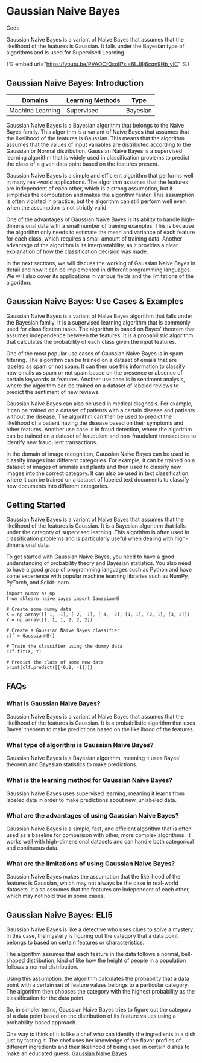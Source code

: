 # Gaussian Naive Bayes

Code

Gaussian Naive Bayes is a variant of Naive Bayes that assumes that the likelihood of the features is Gaussian. It falls under the Bayesian type of algorithms and is used for Supervised Learning.

{% embed url="https://youtu.be/PVAOCfQsoII?si=6LJ8j6cqn9Hb_yIC" %}

## Gaussian Naive Bayes: Introduction

| Domains          | Learning Methods | Type     |
| ---------------- | ---------------- | -------- |
| Machine Learning | Supervised       | Bayesian |

Gaussian Naive Bayes is a Bayesian algorithm that belongs to the Naive Bayes family. This algorithm is a variant of Naive Bayes that assumes that the likelihood of the features is Gaussian. This means that the algorithm assumes that the values of input variables are distributed according to the Gaussian or Normal distribution. Gaussian Naive Bayes is a supervised learning algorithm that is widely used in classification problems to predict the class of a given data point based on the features present.

Gaussian Naive Bayes is a simple and efficient algorithm that performs well in many real-world applications. The algorithm assumes that the features are independent of each other, which is a strong assumption, but it simplifies the computation and makes the algorithm faster. This assumption is often violated in practice, but the algorithm can still perform well even when the assumption is not strictly valid.

One of the advantages of Gaussian Naive Bayes is its ability to handle high- dimensional data with a small number of training examples. This is because the algorithm only needs to estimate the mean and variance of each feature for each class, which requires a small amount of training data. Another advantage of the algorithm is its interpretability, as it provides a clear explanation of how the classification decision was made.

In the next sections, we will discuss the working of Gaussian Naive Bayes in detail and how it can be implemented in different programming languages. We will also cover its applications in various fields and the limitations of the algorithm.

## Gaussian Naive Bayes: Use Cases & Examples

Gaussian Naive Bayes is a variant of Naive Bayes algorithm that falls under the Bayesian family. It is a supervised learning algorithm that is commonly used for classification tasks. The algorithm is based on Bayes' theorem that assumes independence between the features. It is a probabilistic algorithm that calculates the probability of each class given the input features.

One of the most popular use cases of Gaussian Naive Bayes is in spam filtering. The algorithm can be trained on a dataset of emails that are labeled as spam or not spam. It can then use this information to classify new emails as spam or not spam based on the presence or absence of certain keywords or features. Another use case is in sentiment analysis, where the algorithm can be trained on a dataset of labeled reviews to predict the sentiment of new reviews.

Gaussian Naive Bayes can also be used in medical diagnosis. For example, it can be trained on a dataset of patients with a certain disease and patients without the disease. The algorithm can then be used to predict the likelihood of a patient having the disease based on their symptoms and other features. Another use case is in fraud detection, where the algorithm can be trained on a dataset of fraudulent and non-fraudulent transactions to identify new fraudulent transactions.

In the domain of image recognition, Gaussian Naive Bayes can be used to classify images into different categories. For example, it can be trained on a dataset of images of animals and plants and then used to classify new images into the correct category. It can also be used in text classification, where it can be trained on a dataset of labeled text documents to classify new documents into different categories.

## Getting Started

Gaussian Naive Bayes is a variant of Naive Bayes that assumes that the likelihood of the features is Gaussian. It is a Bayesian algorithm that falls under the category of supervised learning. This algorithm is often used in classification problems and is particularly useful when dealing with high- dimensional data.

To get started with Gaussian Naive Bayes, you need to have a good understanding of probability theory and Bayesian statistics. You also need to have a good grasp of programming languages such as Python and have some experience with popular machine learning libraries such as NumPy, PyTorch, and Scikit-learn.

```
import numpy as np
from sklearn.naive_bayes import GaussianNB

# Create some dummy data
X = np.array([[-1, -1], [-2, -1], [-3, -2], [1, 1], [2, 1], [3, 2]])
Y = np.array([1, 1, 1, 2, 2, 2])

# Create a Gaussian Naive Bayes classifier
clf = GaussianNB()

# Train the classifier using the dummy data
clf.fit(X, Y)

# Predict the class of some new data
print(clf.predict([[-0.8, -1]]))

```

## FAQs

### What is Gaussian Naive Bayes?

Gaussian Naive Bayes is a variant of Naive Bayes that assumes that the likelihood of the features is Gaussian. It is a probabilistic algorithm that uses Bayes' theorem to make predictions based on the likelihood of the features.

### What type of algorithm is Gaussian Naive Bayes?

Gaussian Naive Bayes is a Bayesian algorithm, meaning it uses Bayes' theorem and Bayesian statistics to make predictions.

### What is the learning method for Gaussian Naive Bayes?

Gaussian Naive Bayes uses supervised learning, meaning it learns from labeled data in order to make predictions about new, unlabeled data.

### What are the advantages of using Gaussian Naive Bayes?

Gaussian Naive Bayes is a simple, fast, and efficient algorithm that is often used as a baseline for comparison with other, more complex algorithms. It works well with high-dimensional datasets and can handle both categorical and continuous data.

### What are the limitations of using Gaussian Naive Bayes?

Gaussian Naive Bayes makes the assumption that the likelihood of the features is Gaussian, which may not always be the case in real-world datasets. It also assumes that the features are independent of each other, which may not hold true in some cases.

## Gaussian Naive Bayes: ELI5

Gaussian Naive Bayes is like a detective who uses clues to solve a mystery. In this case, the mystery is figuring out the category that a data point belongs to based on certain features or characteristics.

The algorithm assumes that each feature in the data follows a normal, bell- shaped distribution, kind of like how the height of people in a population follows a normal distribution.

Using this assumption, the algorithm calculates the probability that a data point with a certain set of feature values belongs to a particular category. The algorithm then chooses the category with the highest probability as the classification for the data point.

So, in simpler terms, Gaussian Naive Bayes tries to figure out the category of a data point based on the distribution of its feature values using a probability-based approach.

One way to think of it is like a chef who can identify the ingredients in a dish just by tasting it. The chef uses her knowledge of the flavor profiles of different ingredients and their likelihood of being used in certain dishes to make an educated guess. [Gaussian Naive Bayes](https://serp.ai/gaussian-naive-bayes/)
